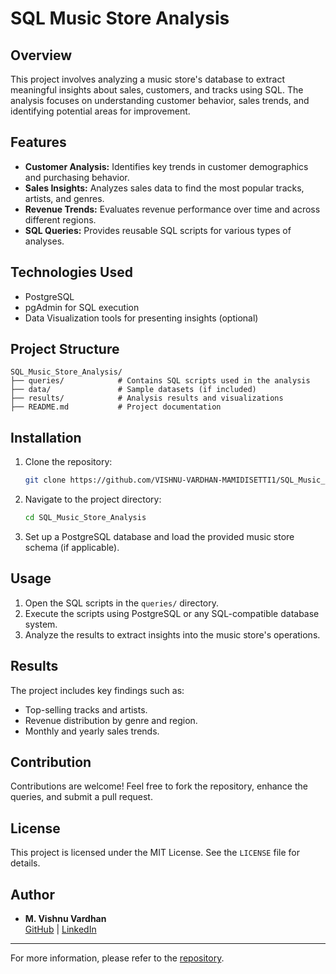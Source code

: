 # SQL Music Store Analysis

## Overview
This project involves analyzing a music store's database to extract meaningful insights about sales, customers, and tracks using SQL. The analysis focuses on understanding customer behavior, sales trends, and identifying potential areas for improvement.

## Features
- **Customer Analysis:** Identifies key trends in customer demographics and purchasing behavior.
- **Sales Insights:** Analyzes sales data to find the most popular tracks, artists, and genres.
- **Revenue Trends:** Evaluates revenue performance over time and across different regions.
- **SQL Queries:** Provides reusable SQL scripts for various types of analyses.

## Technologies Used
- PostgreSQL
- pgAdmin for SQL execution
- Data Visualization tools for presenting insights (optional)

## Project Structure
```
SQL_Music_Store_Analysis/
├── queries/            # Contains SQL scripts used in the analysis
├── data/               # Sample datasets (if included)
├── results/            # Analysis results and visualizations
├── README.md           # Project documentation
```

## Installation
1. Clone the repository:
   ```bash
   git clone https://github.com/VISHNU-VARDHAN-MAMIDISETTI1/SQL_Music_Store_Analysis.git
   ```
2. Navigate to the project directory:
   ```bash
   cd SQL_Music_Store_Analysis
   ```
3. Set up a PostgreSQL database and load the provided music store schema (if applicable).

## Usage
1. Open the SQL scripts in the `queries/` directory.
2. Execute the scripts using PostgreSQL or any SQL-compatible database system.
3. Analyze the results to extract insights into the music store's operations.

## Results
The project includes key findings such as:
- Top-selling tracks and artists.
- Revenue distribution by genre and region.
- Monthly and yearly sales trends.

## Contribution
Contributions are welcome! Feel free to fork the repository, enhance the queries, and submit a pull request.

## License
This project is licensed under the MIT License. See the `LICENSE` file for details.

## Author
- **M. Vishnu Vardhan**  
  [GitHub](https://github.com/VISHNU-VARDHAN-MAMIDISETTI1) | [LinkedIn](https://www.linkedin.com/in/vishnu-vardhan-mamidisetti-078a2a304/)

---

For more information, please refer to the [repository](https://github.com/VISHNU-VARDHAN-MAMIDISETTI1/SQL_Music_Store_Analysis).

